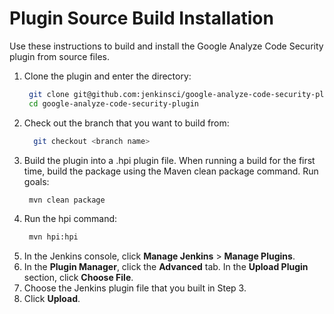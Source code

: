 <!--
 Copyright 2024 Google LLC

 Licensed under the Apache License, Version 2.0 (the "License");
 you may not use this file except in compliance with the License.
 You may obtain a copy of the License at

     https://www.apache.org/licenses/LICENSE-2.0

 Unless required by applicable law or agreed to in writing, software
 distributed under the License is distributed on an "AS IS" BASIS,
 WITHOUT WARRANTIES OR CONDITIONS OF ANY KIND, either express or implied.
 See the License for the specific language governing permissions and
 limitations under the License.
-->

# Plugin Source Build Installation


Use these instructions to build and install the Google Analyze Code Security plugin from source files.


1. Clone the plugin and enter the directory:
    ```bash
     git clone git@github.com:jenkinsci/google-analyze-code-security-plugin.git
     cd google-analyze-code-security-plugin
    ```
1. Check out the branch that you want to build from:
   ```bash
     git checkout <branch name>
    ```
1. Build the plugin into a .hpi plugin file. When running a build for the first time, build the package using the Maven clean package command. Run goals:
    ```bash
     mvn clean package
    ```
1. Run the hpi command:
    ```bash
     mvn hpi:hpi
     ```
1. In the Jenkins console, click **Manage Jenkins** > **Manage Plugins**.
1. In the **Plugin Manager**, click the **Advanced** tab. In the **Upload Plugin** section, click **Choose File**.
1. Choose the Jenkins plugin file that you built in Step 3.
1. Click **Upload**.